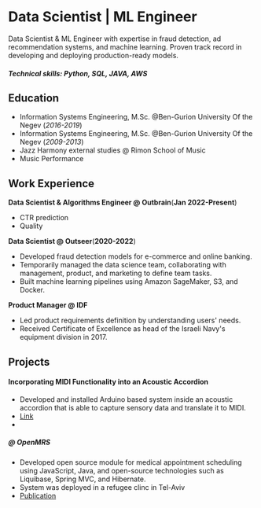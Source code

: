 # Data Scientist | ML Engineer
Data Scientist & ML Engineer with expertise in fraud detection, ad recommendation systems, and machine learning. Proven track record in developing and deploying production-ready models.

##### Technical skills: Python, SQL, JAVA, AWS

## Education
- Information Systems Engineering, M.Sc. @Ben-Gurion University Of the Negev (_2016-2019_)
- Information Systems Engineering, M.Sc. @Ben-Gurion University Of the Negev (_2009-2013_)
- Jazz Harmony external studies @ Rimon School of Music
- Music Performance

## Work Experience
**Data Scientist & Algorithms Engineer @ Outbrain**(__Jan 2022-Present__)
- CTR prediction
- Quality

**Data Scientist @ Outseer**(__2020-2022__)
- Developed fraud detection models for e-commerce and online banking.
- Temporarily managed the data science team, collaborating with management, product, and marketing to define team tasks.
- Built machine learning pipelines using Amazon SageMaker, S3, and Docker.

**Product Manager @ IDF**
- Led product requirements definition by understanding users' needs.
- Received Certificate of Excellence as head of the Israeli Navy's equipment division in 2017.

## Projects
#### Incorporating MIDI Functionality into an Acoustic Accordion 
- Developed and installed Arduino based system inside an acoustic accordion that is able to capture sensory data and translate it to MIDI.
-  [Link](https://github.com/AdamLauz/midi-accordion-arduino)
-  
#####  @ OpenMRS
- Developed open source module for medical appointment scheduling using JavaScript, Java, and open-source technologies such as Liquibase, Spring MVC, and Hibernate.
- System was deployed in a refugee clinc in Tel-Aviv
- [Publication](https://wiki.openmrs.org/display/docs/appointment+scheduling+module)
